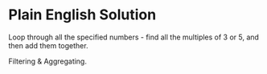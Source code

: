 # Plain English Solution
Loop through all the specified numbers - find all the multiples of 3 or 5, and then add them together.

Filtering & Aggregating.
